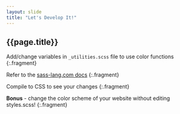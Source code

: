 ```yaml
---
layout: slide
title: "Let's Develop It!"
---
```


<section>

## {{page.title}}

Add/change variables in `_utilities.scss` file to use color functions
{:.fragment}

Refer to the <a target="_blank" href="http://sass-lang.com/docs/yardoc/Sass/Script/Functions.html">sass-lang.com docs</a>
{:.fragment}

Compile to CSS to see your changes
{:.fragment}

**Bonus** - change the color scheme of your website without editing styles.scss!
{:.fragment}

</section>
